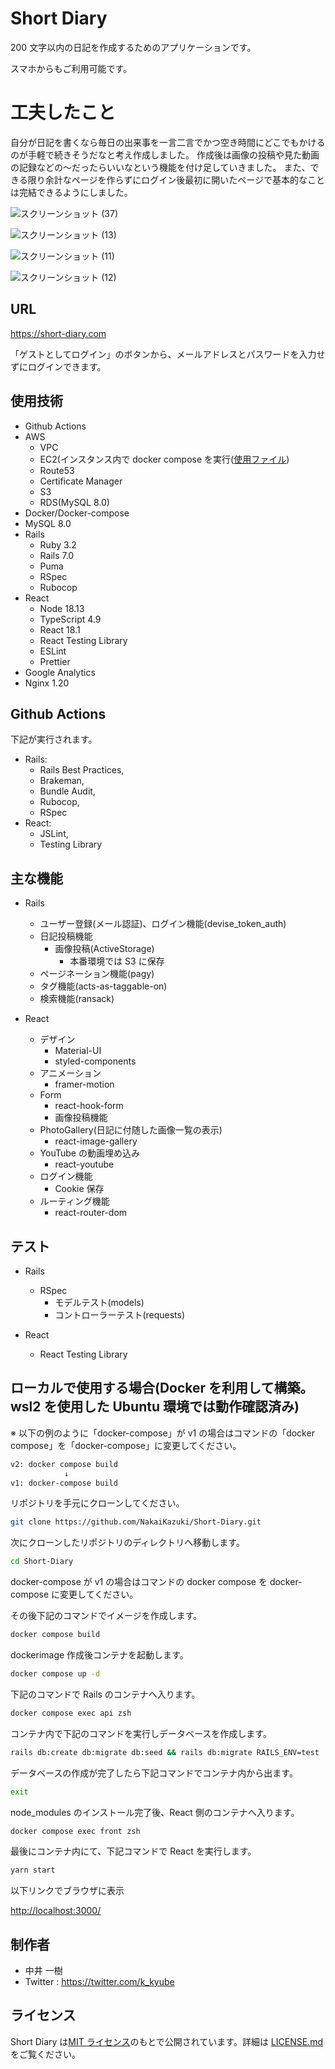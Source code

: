 # Short Diary

200 文字以内の日記を作成するためのアプリケーションです。

スマホからもご利用可能です。

# 工夫したこと

自分が日記を書くなら毎日の出来事を一言二言でかつ空き時間にどこでもかけるのが手軽で続きそうだなと考え作成しました。
作成後は画像の投稿や見た動画の記録などの～だったらいいなという機能を付け足していきました。
また、できる限り余計なページを作らずにログイン後最初に開いたページで基本的なことは完結できるようにしました。

![スクリーンショット (37)](https://user-images.githubusercontent.com/62586169/215309122-bbc88df6-0d25-40cb-81ef-e791f0bdfc4b.png)

![スクリーンショット (13)](https://user-images.githubusercontent.com/62586169/175801483-c92a036e-7f62-4ae4-948a-10d16c596156.png)

![スクリーンショット (11)](https://user-images.githubusercontent.com/62586169/175801478-e6f0fc35-45e3-4345-a420-755552a03af9.png)

![スクリーンショット (12)](https://user-images.githubusercontent.com/62586169/175801481-c7d2089c-7813-4023-bd34-40d88a52f4e7.png)

## URL

<https://short-diary.com>

「ゲストとしてログイン」のボタンから、メールアドレスとパスワードを入力せずにログインできます。

## 使用技術

- Github Actions
- AWS
  - VPC
  - EC2(インスタンス内で docker compose を実行([使用ファイル](https://github.com/NakaiKazuki/Short-Diary/blob/main/docker-compose-prod.yml))
  - Route53
  - Certificate Manager
  - S3
  - RDS(MySQL 8.0)
- Docker/Docker-compose
- MySQL 8.0
- Rails
  - Ruby 3.2
  - Rails 7.0
  - Puma
  - RSpec
  - Rubocop
- React
  - Node 18.13
  - TypeScript 4.9
  - React 18.1
  - React Testing Library
  - ESLint
  - Prettier
- Google Analytics
- Nginx 1.20

## Github Actions

下記が実行されます。

- Rails:
  - Rails Best Practices,
  - Brakeman,
  - Bundle Audit,
  - Rubocop,
  - RSpec
- React:
  - JSLint,
  - Testing Library

## 主な機能

- Rails

  - ユーザー登録(メール認証)、ログイン機能(devise_token_auth)
  - 日記投稿機能
    - 画像投稿(ActiveStorage)
      - 本番環境では S3 に保存
  - ページネーション機能(pagy)
  - タグ機能(acts-as-taggable-on)
  - 検索機能(ransack)

- React

  - デザイン
    - Material-UI
    - styled-components
  - アニメーション
    - framer-motion
  - Form
    - react-hook-form
    - 画像投稿機能
  - PhotoGallery(日記に付随した画像一覧の表示)
    - react-image-gallery
  - YouTube の動画埋め込み
    - react-youtube
  - ログイン機能
    - Cookie 保存
  - ルーティング機能
    - react-router-dom

## テスト

- Rails

  - RSpec
    - モデルテスト(models)
    - コントローラーテスト(requests)

- React
  - React Testing Library

## ローカルで使用する場合(Docker を利用して構築。wsl2 を使用した Ubuntu 環境では動作確認済み)

※ 以下の例のように「docker-compose」が v1 の場合はコマンドの「docker compose」を「docker-compose」に変更してください。

```zsh
v2: docker compose build
            ↓
v1: docker-compose build
```

リポジトリを手元にクローンしてください。

```zsh
git clone https://github.com/NakaiKazuki/Short-Diary.git
```

次にクローンしたリポジトリのディレクトリへ移動します。

```zsh
cd Short-Diary
```

docker-compose が v1 の場合はコマンドの docker compose を docker-compose に変更してください。

その後下記のコマンドでイメージを作成します。

```zsh
docker compose build
```

dockerimage 作成後コンテナを起動します。

```zsh
docker compose up -d
```

下記のコマンドで Rails のコンテナへ入ります。

```zsh
docker compose exec api zsh
```

コンテナ内で下記のコマンドを実行しデータベースを作成します。

```zsh
rails db:create db:migrate db:seed && rails db:migrate RAILS_ENV=test
```

データベースの作成が完了したら下記コマンドでコンテナ内から出ます。

```zsh
exit
```

node_modules のインストール完了後、React 側のコンテナへ入ります。

```zsh
docker compose exec front zsh
```

最後にコンテナ内にて、下記コマンドで React を実行します。

```zsh
yarn start
```

以下リンクでブラウザに表示

<http://localhost:3000/>

## 制作者

- 中井 一樹
- Twitter : <https://twitter.com/k_kyube>

## ライセンス

Short Diary は[MIT ライセンス](https://en.wikipedia.org/wiki/MIT_License)のもとで公開されています。詳細は [LICENSE.md](https://github.com/NakaiKazuki/Short-Diary/blob/master/LICENSE.md) をご覧ください。
